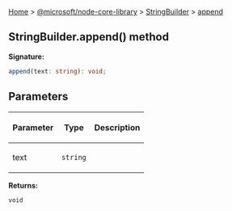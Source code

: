 [Home](./index) &gt; [@microsoft/node-core-library](./node-core-library.md) &gt; [StringBuilder](./node-core-library.stringbuilder.md) &gt; [append](./node-core-library.stringbuilder.append.md)

## StringBuilder.append() method


<b>Signature:</b>

```typescript
append(text: string): void;
```

## Parameters

|  <p>Parameter</p> | <p>Type</p> | <p>Description</p> |
|  --- | --- | --- |
|  <p>text</p> | <p>`string`</p> |  |

<b>Returns:</b>

`void`

